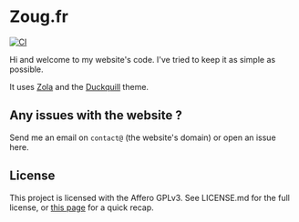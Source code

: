 # Zoug.fr

[![CI](https://github.com/yzoug/zougfr/actions/workflows/ci.yml/badge.svg)](https://github.com/yzoug/zougfr/actions/workflows/ci.yml)

Hi and welcome to my website's code. I've tried to keep it as simple as possible.

It uses [Zola](https://www.getzola.org/) and the [Duckquill](https://duckquill.daudix.one/) theme.

## Any issues with the website ?

Send me an email on `contact@` (the website's domain) or open an issue here.

## License

This project is licensed with the Affero GPLv3. See LICENSE.md for the full license, or [this page](https://choosealicense.com/licenses/agpl-3.0/) for a quick recap.

